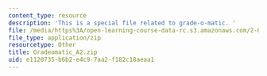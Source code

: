 ```yaml
---
content_type: resource
description: 'This is a special file related to grade-o-matic. '
file: /media/https%3A/open-learning-course-data-rc.s3.amazonaws.com/2-086-numerical-computation-for-mechanical-engineers-spring-2013/e1120735b6b2e4c97aa2f182c18aeaa1_Gradeomatic_A2.zip
file_type: application/zip
resourcetype: Other
title: Gradeomatic_A2.zip
uid: e1120735-b6b2-e4c9-7aa2-f182c18aeaa1
---
```

